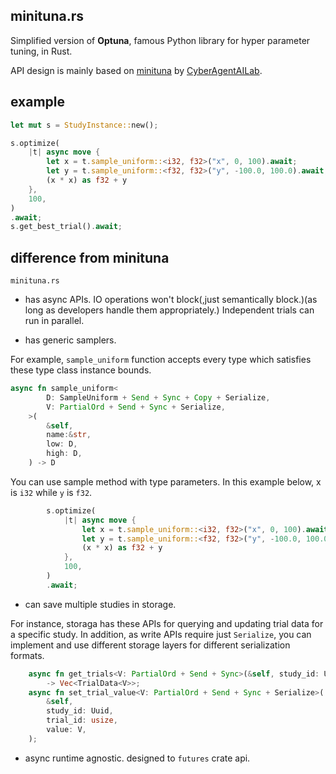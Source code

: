 ## minituna.rs

Simplified version of __Optuna__, famous Python library for hyper parameter tuning, in Rust.

API design is mainly based on [minituna](https://github.com/CyberAgentAILab/minituna) by [CyberAgentAILab](https://github.com/CyberAgentAILab).

## example

```rust
let mut s = StudyInstance::new();

s.optimize(
    |t| async move {
        let x = t.sample_uniform::<i32, f32>("x", 0, 100).await;
        let y = t.sample_uniform::<f32, f32>("y", -100.0, 100.0).await;
        (x * x) as f32 + y
    },
    100,
)
.await;
s.get_best_trial().await;
```
## difference from minituna

`minituna.rs`

- has async APIs. IO operations won't block(,just semantically block.)(as long as developers handle them appropriately.) Independent trials can run in parallel. 

- has generic samplers.

For example, `sample_uniform` function accepts every type which satisfies these type class instance bounds.

```rust
async fn sample_uniform<
        D: SampleUniform + Send + Sync + Copy + Serialize,
        V: PartialOrd + Send + Sync + Serialize,
    >(
        &self,
        name:&str,
        low: D,
        high: D,
    ) -> D
``` 

You can use sample method with type parameters.
In this example below, x is `i32` while `y` is `f32`.

```rust
        s.optimize(
            |t| async move {
                let x = t.sample_uniform::<i32, f32>("x", 0, 100).await;
                let y = t.sample_uniform::<f32, f32>("y", -100.0, 100.0).await;
                (x * x) as f32 + y
            },
            100,
        )
        .await;
```

- can save multiple studies in storage.

For instance, storaga has these APIs for querying and updating trial data for a specific study. In addition, as write APIs require just `Serialize`, you can implement and use different storage layers for different serialization formats.

```rust
    async fn get_trials<V: PartialOrd + Send + Sync>(&self, study_id: Uuid)
        -> Vec<TrialData<V>>;
    async fn set_trial_value<V: PartialOrd + Send + Sync + Serialize>(
        &self,
        study_id: Uuid,
        trial_id: usize,
        value: V,
    );
```

- async runtime agnostic. designed to `futures` crate api.

